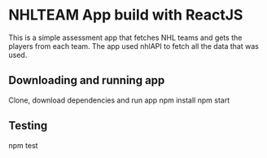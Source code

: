 # NHLTEAM App build with ReactJS

This is a simple assessment app that fetches NHL teams and gets the players from each team. The app used nhlAPI to fetch all the data that was used.

## Downloading and running app

Clone, download dependencies and run app
npm install
npm start

## Testing

npm test

